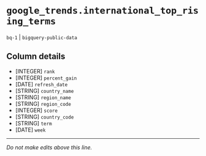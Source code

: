 # `google_trends.international_top_rising_terms`
`bq-1` | `bigquery-public-data`

## Column details
* [INTEGER]   `rank`
* [INTEGER]   `percent_gain`
* [DATE]      `refresh_date`
* [STRING]    `country_name`
* [STRING]    `region_name`
* [STRING]    `region_code`
* [INTEGER]   `score`
* [STRING]    `country_code`
* [STRING]    `term`
* [DATE]      `week`

-------------------------------------------------------------------------------
*Do not make edits above this line.*
